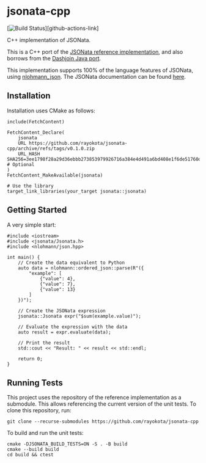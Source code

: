 # jsonata-cpp

[![Build Status][github-actions-shield]][github-actions-link]

[github-actions-shield]: https://github.com/rayokota/jsonata-cpp/actions/workflows/cmake-multi-platform.yml/badge.svg?branch=master

C++ implementation of JSONata.

This is a C++ port of the  [JSONata reference implementation](https://github.com/jsonata-js/jsonata), 
and also borrows from the [Dashjoin Java port](https://github.com/dashjoin/jsonata-java).

This implementation supports 100% of the language features of JSONata, using [nlohmann_json](https://github.com/nlohmann/json).
The JSONata documentation can be found [here](https://jsonata.org).


## Installation

Installation uses CMake as follows:

```
include(FetchContent)

FetchContent_Declare(
    jsonata
    URL https://github.com/rayokota/jsonata-cpp/archive/refs/tags/v0.1.0.zip
    URL_HASH SHA256=3ee1798f28a29d36ebbb273853979926716a384e4d491a6bd408e1f6de51760d  # Optional
)
FetchContent_MakeAvailable(jsonata)

# Use the library
target_link_libraries(your_target jsonata::jsonata)
```

## Getting Started

A very simple start:

```
#include <iostream>
#include <jsonata/Jsonata.h>
#include <nlohmann/json.hpp>

int main() {
    // Create the data equivalent to Python
    auto data = nlohmann::ordered_json::parse(R"({
        "example": [
            {"value": 4}, 
            {"value": 7}, 
            {"value": 13}
        ]
    })");

    // Create the JSONata expression
    jsonata::Jsonata expr("$sum(example.value)");
    
    // Evaluate the expression with the data
    auto result = expr.evaluate(data);
    
    // Print the result
    std::cout << "Result: " << result << std::endl;
    
    return 0;
}
```

## Running Tests

This project uses the repository of the reference implementation as a submodule. This allows referencing the current version of the unit tests. To clone this repository, run:

```
git clone --recurse-submodules https://github.com/rayokota/jsonata-cpp
```

To build and run the unit tests:

```
cmake -DJSONATA_BUILD_TESTS=ON -S . -B build
cmake --build build
cd build && ctest
```

